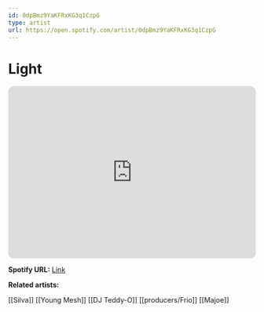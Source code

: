 ```yaml
---
id: 0dpBmz9YaKFRxKG3q1CzpG
type: artist
url: https://open.spotify.com/artist/0dpBmz9YaKFRxKG3q1CzpG
---
```

# Light

<iframe style="border-radius:12px" src="https://open.spotify.com/embed/artist/0dpBmz9YaKFRxKG3q1CzpG" width="100%" height="352" frameBorder="0" allowfullscreen="" allow="autoplay; clipboard-write; encrypted-media; fullscreen; picture-in-picture" loading="lazy"></iframe>

**Spotify URL:** [Link](https://open.spotify.com/artist/0dpBmz9YaKFRxKG3q1CzpG)

**Related artists:**

[[Silva]]
[[Young Mesh]]
[[DJ Teddy-O]]
[[producers/Frio]]
[[Majoe]]
